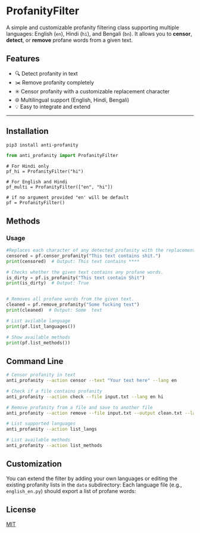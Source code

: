 # ProfanityFilter

A simple and customizable profanity filtering class supporting multiple languages: English (`en`), Hindi (`hi`), and Bengali (`bn`). It allows you to **censor**, **detect**, or **remove** profane words from a given text.

## Features

- 🔍 Detect profanity in text  
- ✂️ Remove profanity completely  
- ✳️ Censor profanity with a customizable replacement character  
- 🌐 Multilingual support (English, Hindi, Bengali)  
- 💡 Easy to integrate and extend  

---

## Installation
```bash
pip3 install anti-profanity
```

```python
from anti_profanity import ProfanityFilter
```
```
# For Hindi only
pf_hi = ProfanityFilter("hi")
```
```
# For English and Hindi
pf_multi = ProfanityFilter(["en", "hi"])
```
```
# if no argument provided "en' will be default
pf = ProfanityFilter()
```
## Methods

### Usage
```python
#Replaces each character of any detected profanity with the replacement character.
censored = pf.censor_profanity("This text contains shit.")
print(censored)  # Output: This text contains ****

# Checks whether the given text contains any profane words.
is_dirty = pf.is_profanity("This text contain Shit")
print(is_dirty)  # Output: True


# Removes all profane words from the given text.
cleaned = pf.remove_profanity("Some fucking text")
print(cleaned)  # Output: Some  text

# List avilable language
print(pf.list_languages())

# Show available methods
print(pf.list_methods())
```

## Command Line
```bash
# Censor profanity in text
anti_profanity --action censor --text "Your text here" --lang en

# Check if a file contains profanity
anti_profanity --action check --file input.txt --lang en hi

# Remove profanity from a file and save to another file
anti_profanity --action remove --file input.txt --output clean.txt --lang bn

# List supported languages
anti_profanity --action list_langs

# List available methods
anti_profanity --action list_methods
```

## Customization
You can extend the filter by adding your own languages or editing the existing profanity lists in the `data` subdirectory:
Each language file (e.g., `english_en.py`) should export a list of profane words:


## License

[MIT](https://choosealicense.com/licenses/mit/)

